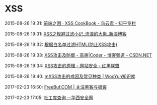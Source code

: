 # XSS

2015-08-26 19:31: [前端之困 · XSS CookBook - 乌云君 - 知乎专栏](http://zhuanlan.zhihu.com/wooyun/19756127)

2015-08-26 19:31: [XSS之规避过滤小记_流浪的大象_新浪博客](http://blog.sina.com.cn/s/blog_8adaee5001012g39.html)

2015-08-26 19:32: [根据白名单过滤HTML(防止XSS攻击)](http://jsxss.com/zh/index.html)

2015-08-26 19:33: [XSS攻击及防御 - 高爽|Coder - 博客频道 - CSDN.NET](http://blog.csdn.net/ghsau/article/details/17027893)

2015-08-26 19:34: [XSS攻击的原理 - 网站安全 - 红黑联盟](http://www.2cto.com/Article/201209/156182.html)

2015-08-26 19:40: [mXSS攻击的成因及常见种类 | WooYun知识库](http://drops.wooyun.org/tips/956)

2017-02-23 16:50: [FreeBuf.COM | 关注黑客与极客](http://www.freebuf.com/)

2017-02-23 17:05: [社工库查询 --华西安全网](http://cha.hx99.net/)

